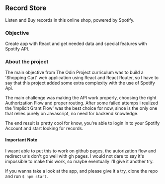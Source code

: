 ## Record Store

Listen and Buy records in this online shop, powered by Spotify.

### Objective

Create app with React and get needed data and special features with Spotify API.

### About the project

The main objective from The Odin Project curriculum was to build a 'Shopping Cart' web application using
React and React Router, so I have to say that this project added some extra complexity with the use of Spotify Api.

The main challenge was making the API work properly, choosing the right Authorization Flow and proper routing. After some failed attemps i realized the 'Implicit Grant Flow' was the best choice for now, since is the only one that relies purely on Javascript, no need for backend knowledge.

The end result is pretty cool for know, you're able to login in to your Spotify Account and start looking for records.

#### Important Note
I wasnt able to put this to work on github pages, the autorization flow and redirect urls don't go well with
gh pages. I would not dare to say it's impossible to make this work, so maybe eventually I'll give it another try.

If you wanna take a look at the app, and please give it a try, clone the repo and run `$ npm start`.